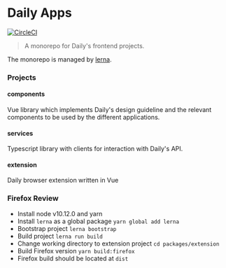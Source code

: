 # Daily Apps

[![CircleCI](https://circleci.com/gh/dailynowco/daily-apps.svg?style=svg)](https://circleci.com/gh/dailynowco/daily-apps)

> A monorepo for Daily's frontend projects.

The monorepo is managed by [lerna](https://github.com/lerna/lerna).

### Projects

#### components

Vue library which implements Daily's design guideline and the relevant components
to be used by the different applications.

#### services

Typescript library with clients for interaction with Daily's API.

#### extension

Daily browser extension written in Vue  


### Firefox Review

* Install node v10.12.0 and yarn
* Install `lerna` as a global package `yarn global add lerna` 
* Bootstrap project `lerna bootstrap`
* Build project `lerna run build`
* Change working directory to extension project `cd packages/extension`
* Build Firefox version `yarn build:firefox`
* Firefox build should be located at `dist`

